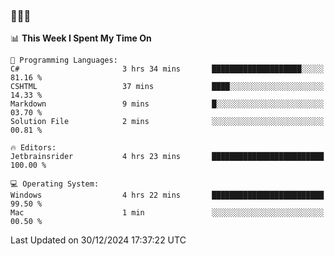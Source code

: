 ### 👋👋👋
<!--START_SECTION:waka-->
📊 **This Week I Spent My Time On** 

```text
💬 Programming Languages: 
C#                       3 hrs 34 mins       ████████████████████░░░░░   81.16 % 
CSHTML                   37 mins             ████░░░░░░░░░░░░░░░░░░░░░   14.33 % 
Markdown                 9 mins              █░░░░░░░░░░░░░░░░░░░░░░░░   03.70 % 
Solution File            2 mins              ░░░░░░░░░░░░░░░░░░░░░░░░░   00.81 % 

🔥 Editors: 
Jetbrainsrider           4 hrs 23 mins       █████████████████████████   100.00 % 

💻 Operating System: 
Windows                  4 hrs 22 mins       █████████████████████████   99.50 % 
Mac                      1 min               ░░░░░░░░░░░░░░░░░░░░░░░░░   00.50 % 
```


 Last Updated on 30/12/2024 17:37:22 UTC
<!--END_SECTION:waka-->
